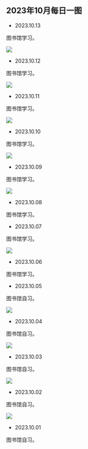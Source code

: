 ## 2023年10月每日一图

- 2023.10.13

图书馆学习。

![](https://vip2.loli.io/2023/10/13/oBkyQbra3WIse2h.webp)

- 2023.10.12

图书馆学习。

![](https://vip2.loli.io/2023/10/13/yr1S8XQ3OJu5izW.webp)

- 2023.10.11

图书馆学习。

![](https://vip2.loli.io/2023/10/13/Nd4fqvltFmS6WjX.webp)

- 2023.10.10

图书馆学习。

![](https://vip2.loli.io/2023/10/11/EBjZ6bszDU8vLiK.webp)

- 2023.10.09

图书馆学习。

![](https://vip2.loli.io/2023/10/11/TDuEXF24cMabwpv.webp)

- 2023.10.08

图书馆学习。

- 2023.10.07

图书馆学习。

![](https://vip2.loli.io/2023/10/11/ZiQzx2LcflDE6q4.webp)

- 2023.10.06

图书馆学习。

- 2023.10.05

图书馆自习。

![](https://vip2.loli.io/2023/10/05/xESkDNIrG53e2oq.webp)

- 2023.10.04

图书馆自习。

![](https://vip2.loli.io/2023/10/05/Pd9KayCnshkFxVS.webp)

- 2023.10.03

图书馆自习。

![](https://vip2.loli.io/2023/10/03/HywsJz2kLhSam94.webp)

- 2023.10.02

图书馆自习。

![](https://vip2.loli.io/2023/10/03/wvNE9sYZPTgIF3W.webp)

- 2023.10.01

图书馆自习。

